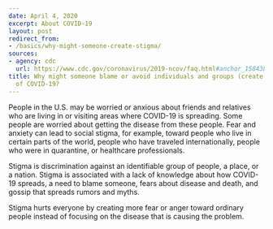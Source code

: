 ```yaml
---
date: April 4, 2020
excerpt: About COVID-19
layout: post
redirect_from:
- /basics/why-might-someone-create-stigma/
sources:
- agency: cdc
  url: https://www.cdc.gov/coronavirus/2019-ncov/faq.html#anchor_1584386215012
title: Why might someone blame or avoid individuals and groups (create stigma) because
  of COVID-19?
---
```


People in the U.S. may be worried or anxious about friends and relatives who are living in or visiting areas where COVID-19 is spreading. Some people are worried about getting the disease from these people. Fear and anxiety can lead to social stigma, for example, toward people who live in certain parts of the world, people who have traveled internationally, people who were in quarantine, or healthcare professionals.

Stigma is discrimination against an identifiable group of people, a place, or a nation. Stigma is associated with a lack of knowledge about how COVID-19 spreads, a need to blame someone, fears about disease and death, and gossip that spreads rumors and myths.

Stigma hurts everyone by creating more fear or anger toward ordinary people instead of focusing on the disease that is causing the problem.